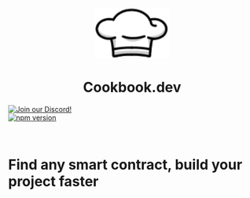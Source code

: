 <p align="center">
<br />
<a href="https://www.cookbook.dev">
  <img src="https://raw.githubusercontent.com/Breakthrough-Labs/btlcontracts/master/logo.svg" width="150" alt=""  />
</a>
<br />
</p>
<h1 align="center">Cookbook.dev</h1>
<p align="center">

<a href="https://discord.gg/WzsfPcfHrk"><img alt="Join our Discord!" src="https://img.shields.io/discord/999863895634231316?color=7289da&label=discord&logo=discord&style=flat"/></a>
<br />
<a href="https://twitter.com/cookbook_dev"><img src="https://img.shields.io/twitter/follow/cookbook_dev" alt="npm version"/></a>

</p>
<br />

# Find any smart contract, build your project faster
